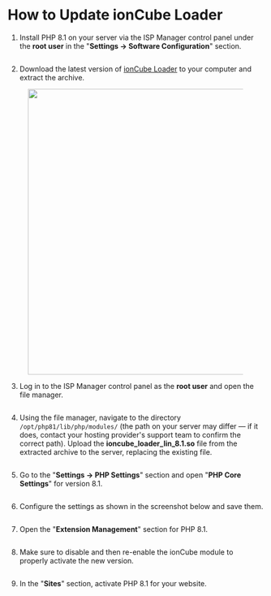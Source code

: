 # How to Update ionCube Loader

1. Install PHP 8.1 on your server via the ISP Manager control panel under the **root user** in the "**Settings -> Software Configuration**" section.

<figure><img src="../../../../.gitbook/assets/Clip2net_2023-04-02_20_22_13.png" alt=""><figcaption></figcaption></figure>

2. Download the latest version of [ionCube Loader](https://www.ioncube.com/loaders.php) to your computer and extract the archive.

<figure><img src="../../../../.gitbook/assets/image (2008).png" alt="" width="563"><figcaption></figcaption></figure>

3. Log in to the ISP Manager control panel as the **root user** and open the file manager.

<figure><img src="../../../../.gitbook/assets/Clip2net_2023-04-01_22_06_12.png" alt=""><figcaption></figcaption></figure>

4. Using the file manager, navigate to the directory `/opt/php81/lib/php/modules/` (the path on your server may differ — if it does, contact your hosting provider's support team to confirm the correct path). Upload the **ioncube_loader_lin_8.1.so** file from the extracted archive to the server, replacing the existing file.

<figure><img src="../../../../.gitbook/assets/Clip2net_2023-04-02_20_18_28.png" alt=""><figcaption></figcaption></figure>

5. Go to the "**Settings -> PHP Settings**" section and open "**PHP Core Settings**" for version 8.1.

<figure><img src="../../../../.gitbook/assets/Clip2net_2023-04-02_20_27_58.png" alt=""><figcaption></figcaption></figure>

6. Configure the settings as shown in the screenshot below and save them.

<figure><img src="../../../../.gitbook/assets/Clip2net_2023-04-02_20_28_32 (1).png" alt=""><figcaption></figcaption></figure>

7. Open the "**Extension Management**" section for PHP 8.1.

<figure><img src="../../../../.gitbook/assets/Clip2net_2023-04-02_20_31_07.png" alt=""><figcaption></figcaption></figure>

8. Make sure to disable and then re-enable the ionCube module to properly activate the new version.

<figure><img src="../../../../.gitbook/assets/Clip2net_2023-04-02_20_31_54.png" alt=""><figcaption></figcaption></figure>

9. In the "**Sites**" section, activate PHP 8.1 for your website.

<figure><img src="../../../../.gitbook/assets/Clip2net_2023-04-02_20_39_14.png" alt=""><figcaption></figcaption></figure>

<figure><img src="../../../../.gitbook/assets/Clip2net_2023-04-02_20_39_43.png" alt=""><figcaption></figcaption></figure>